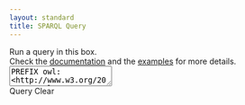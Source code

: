 ```yaml
---
layout: standard
title: SPARQL Query
---
```

<div id="query-container">
<div id="div-instructions">
Run a query in this box. <br/>
Check the <a href="{{ site.baseurl }}/docs">documentation</a> and the <a href="{{ site.baseurl }}/samples">examples</a> for more details.
</div>

<textarea id="mirror" data-lang="sparql-query">
PREFIX owl:<http://www.w3.org/2002/07/owl#>
PREFIX rdf:<http://www.w3.org/1999/02/22-rdf-syntax-ns#>
PREFIX rdfs:<http://www.w3.org/2000/01/rdf-schema#>
PREFIX woc:<http://rdf.webofcode.org/woc/>
PREFIX dbr:<http://dbpedia.org/resource/>
PREFIX dul: <http://www.ontologydesignpatterns.org/ont/dul/DUL.owl#>


# Get all methods in OpenJDK 8 computing the cube root of a parameter of type double
SELECT ?method
FROM <http://query.codeontology.org/sparql/OpenJDK8>
WHERE {
  ?method a woc:Method ;
          woc:hasParameter/woc:hasType woc:Double ; 
          dul:associatedWith dbr:Cube_root .
}
</textarea>

<div class="buttons">
	<a id="query" class="btn btn-primary">Query</a>
	<a id="clear" class="btn btn-info">Clear</a>
</div>

<div id="output"></div>
</div>


